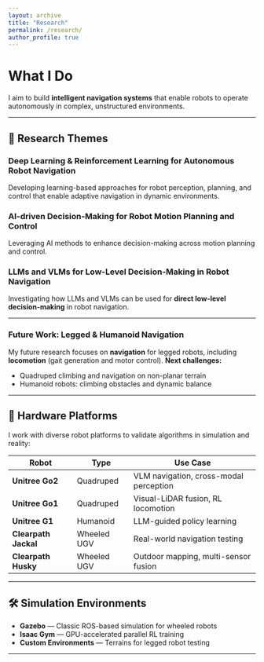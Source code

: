 ```yaml
---
layout: archive
title: "Research"
permalink: /research/
author_profile: true
---
```


# What I Do

I aim to build **intelligent navigation systems** that enable robots to operate autonomously in complex, unstructured environments.

---

## 🔬 Research Themes
### **Deep Learning & Reinforcement Learning for Autonomous Robot Navigation**
Developing learning-based approaches for robot perception, planning, and control that enable adaptive navigation in dynamic environments.
### **AI-driven Decision-Making for Robot Motion Planning and Control**
Leveraging AI methods to enhance decision-making across motion planning and control.
### **LLMs and VLMs for Low-Level Decision-Making in Robot Navigation**
Investigating how LLMs and VLMs can be used for **direct low-level decision-making** in robot navigation.

---

### **Future Work: Legged & Humanoid Navigation**
My future research focuses on **navigation** for legged robots, including **locomotion** (gait generation and motor control).
**Next challenges:**
- Quadruped climbing and navigation on non-planar terrain
- Humanoid robots: climbing obstacles and dynamic balance

---

## 🤖 Hardware Platforms

I work with diverse robot platforms to validate algorithms in simulation and reality:

| Robot | Type | Use Case |
|-------|------|----------|
| **Unitree Go2** | Quadruped | VLM navigation, cross-modal perception |
| **Unitree Go1** | Quadruped | Visual-LiDAR fusion, RL locomotion |
| **Unitree G1** | Humanoid | LLM-guided policy learning |
| **Clearpath Jackal** | Wheeled UGV | Real-world navigation testing |
| **Clearpath Husky** | Wheeled UGV | Outdoor mapping, multi-sensor fusion |

---

## 🛠️ Simulation Environments

- **Gazebo** — Classic ROS-based simulation for wheeled robots
- **Isaac Gym** — GPU-accelerated parallel RL training
- **Custom Environments** — Terrains for legged robot testing

---

